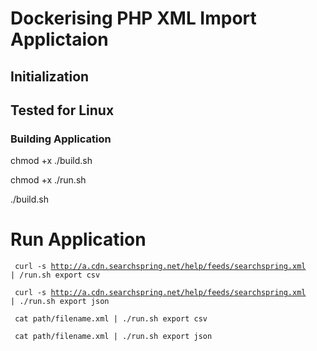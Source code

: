 # Dockerising PHP XML Import Applictaion

## Initialization

## Tested for Linux

### Building Application

chmod +x ./build.sh

chmod +x ./run.sh

./build.sh

# Run Application


<code> curl -s http://a.cdn.searchspring.net/help/feeds/searchspring.xml | /run.sh export csv </code>


<code> curl -s http://a.cdn.searchspring.net/help/feeds/searchspring.xml | ./run.sh export json </code>


<code> cat path/filename.xml | ./run.sh export csv </code>
 
 
 <code> cat path/filename.xml | ./run.sh export json </code>

